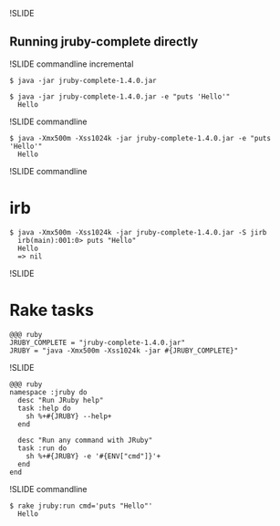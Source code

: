 !SLIDE
## Running jruby-complete directly

!SLIDE commandline incremental

    $ java -jar jruby-complete-1.4.0.jar

    $ java -jar jruby-complete-1.4.0.jar -e "puts 'Hello'"
      Hello

!SLIDE commandline

    $ java -Xmx500m -Xss1024k -jar jruby-complete-1.4.0.jar -e "puts 'Hello'"
      Hello

!SLIDE commandline

# irb

    $ java -Xmx500m -Xss1024k -jar jruby-complete-1.4.0.jar -S jirb
      irb(main):001:0> puts "Hello"
      Hello
      => nil

!SLIDE

# Rake tasks

    @@@ ruby
    JRUBY_COMPLETE = "jruby-complete-1.4.0.jar"
    JRUBY = "java -Xmx500m -Xss1024k -jar #{JRUBY_COMPLETE}"

!SLIDE

    @@@ ruby
    namespace :jruby do
      desc "Run JRuby help"
      task :help do
        sh %+#{JRUBY} --help+
      end
    
      desc "Run any command with JRuby"
      task :run do
        sh %+#{JRUBY} -e '#{ENV["cmd"]}'+
      end
    end

!SLIDE commandline

    $ rake jruby:run cmd='puts "Hello"'
      Hello
